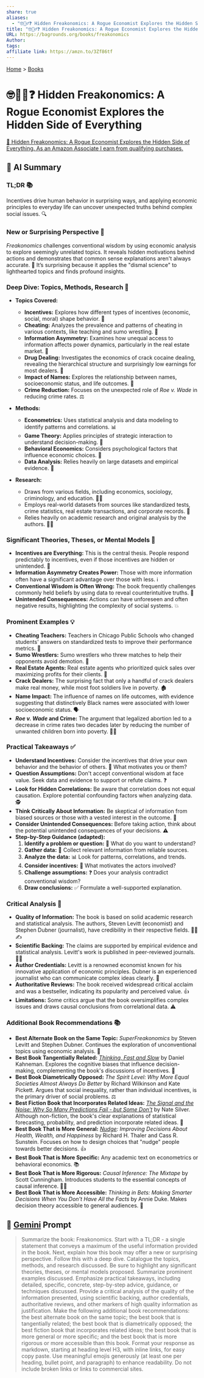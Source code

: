 ```yaml
---
share: true
aliases:
  - "🤓🕵️‍♂️❓ Hidden Freakonomics: A Rogue Economist Explores the Hidden Side of Everything"
title: "🤓🕵️‍♂️❓ Hidden Freakonomics: A Rogue Economist Explores the Hidden Side of Everything"
URL: https://bagrounds.org/books/freakonomics
Author: 
tags: 
affiliate link: https://amzn.to/3Zf86tf
---
```

[Home](../index.md) > [Books](./index.md)  
# 🤓🕵️‍♂️❓ Hidden Freakonomics: A Rogue Economist Explores the Hidden Side of Everything  
[🛒 Hidden Freakonomics: A Rogue Economist Explores the Hidden Side of Everything. As an Amazon Associate I earn from qualifying purchases.](https://amzn.to/3Zf86tf)  
  
## 🤖 AI Summary  
  
### TL;DR 📚  
Incentives drive human behavior in surprising ways, and applying economic principles to everyday life can uncover unexpected truths behind complex social issues. 🔍  
  
### New or Surprising Perspective 🤔  
*Freakonomics* challenges conventional wisdom by using economic analysis to explore seemingly unrelated topics. It reveals hidden motivations behind actions and demonstrates that common sense explanations aren't always accurate. 🤯 It’s surprising because it applies the "dismal science" to lighthearted topics and finds profound insights.  
  
### Deep Dive: Topics, Methods, Research 🔎  
  
* **Topics Covered:**  
    * **Incentives:** Explores how different types of incentives (economic, social, moral) shape behavior. 💸  
    * **Cheating:** Analyzes the prevalence and patterns of cheating in various contexts, like teaching and sumo wrestling. 🤼  
    * **Information Asymmetry:** Examines how unequal access to information affects power dynamics, particularly in the real estate market. 🏡  
    * **Drug Dealing:** Investigates the economics of crack cocaine dealing, revealing the hierarchical structure and surprisingly low earnings for most dealers. 💊  
    * **Impact of Names:** Explores the relationship between names, socioeconomic status, and life outcomes. 👶  
    * **Crime Reduction:** Focuses on the unexpected role of *Roe v. Wade* in reducing crime rates. ⚖️  
  
* **Methods:**  
    * **Econometrics:** Uses statistical analysis and data modeling to identify patterns and correlations. 📊  
    * **Game Theory:** Applies principles of strategic interaction to understand decision-making. 🎲  
    * **Behavioral Economics:** Considers psychological factors that influence economic choices. 🧠  
    * **Data Analysis:** Relies heavily on large datasets and empirical evidence. 💾  
  
* **Research:**  
    * Draws from various fields, including economics, sociology, criminology, and education. 🧑‍🏫  
    * Employs real-world datasets from sources like standardized tests, crime statistics, real estate transactions, and corporate records. 📰  
    * Relies heavily on academic research and original analysis by the authors. 👨‍🔬  
  
### Significant Theories, Theses, or Mental Models 🧠  
  
* **Incentives are Everything:** This is the central thesis. People respond predictably to incentives, even if those incentives are hidden or unintended. 🎯  
* **Information Asymmetry Creates Power:** Those with more information often have a significant advantage over those with less. ℹ️  
* **Conventional Wisdom is Often Wrong:** The book frequently challenges commonly held beliefs by using data to reveal counterintuitive truths. 🧐  
* **Unintended Consequences:** Actions can have unforeseen and often negative results, highlighting the complexity of social systems. 💥  
  
### Prominent Examples 💡  
  
* **Cheating Teachers:** Teachers in Chicago Public Schools who changed students' answers on standardized tests to improve their performance metrics. 🍎  
* **Sumo Wrestlers:** Sumo wrestlers who threw matches to help their opponents avoid demotion. 🍱  
* **Real Estate Agents:** Real estate agents who prioritized quick sales over maximizing profits for their clients. 💸  
* **Crack Dealers:** The surprising fact that only a handful of crack dealers make real money, while most foot soldiers live in poverty. 🏚️  
* **Name Impact:** The influence of names on life outcomes, with evidence suggesting that distinctively Black names were associated with lower socioeconomic status. 🗣️  
* ***Roe v. Wade* and Crime:** The argument that legalized abortion led to a decrease in crime rates two decades later by reducing the number of unwanted children born into poverty. 👶🚫  
  
### Practical Takeaways ✅  
  
* **Understand Incentives:** Consider the incentives that drive your own behavior and the behavior of others. 🧐 What motivates you or them?  
* **Question Assumptions:** Don't accept conventional wisdom at face value. Seek data and evidence to support or refute claims. ❓  
* **Look for Hidden Correlations:** Be aware that correlation does not equal causation. Explore potential confounding factors when analyzing data. 🕵️  
* **Think Critically About Information:** Be skeptical of information from biased sources or those with a vested interest in the outcome. 📰  
* **Consider Unintended Consequences:** Before taking action, think about the potential unintended consequences of your decisions. ⚠️  
* **Step-by-Step Guidance (adapted):**  
    1. **Identify a problem or question:** 🤔 What do you want to understand?  
    2. **Gather data:** 💾 Collect relevant information from reliable sources.  
    3. **Analyze the data:** 📊 Look for patterns, correlations, and trends.  
    4. **Consider incentives:** 💸 What motivates the actors involved?  
    5. **Challenge assumptions:** ❓ Does your analysis contradict conventional wisdom?  
    6. **Draw conclusions:** ✅ Formulate a well-supported explanation.  
  
### Critical Analysis 💯  
  
* **Quality of Information:** The book is based on solid academic research and statistical analysis. The authors, Steven Levitt (economist) and Stephen Dubner (journalist), have credibility in their respective fields. 🧑‍🏫✍️  
* **Scientific Backing:** The claims are supported by empirical evidence and statistical analysis. Levitt's work is published in peer-reviewed journals. 👨‍🔬  
* **Author Credentials:** Levitt is a renowned economist known for his innovative application of economic principles. Dubner is an experienced journalist who can communicate complex ideas clearly. 🎤  
* **Authoritative Reviews:** The book received widespread critical acclaim and was a bestseller, indicating its popularity and perceived value. 👍  
* **Limitations:** Some critics argue that the book oversimplifies complex issues and draws causal conclusions from correlational data. ⚠️  
  
### Additional Book Recommendations 📚  
  
* **Best Alternate Book on the Same Topic:** *SuperFreakonomics* by Steven Levitt and Stephen Dubner. Continues the exploration of unconventional topics using economic analysis. 🤯  
* **Best Book Tangentially Related:** *[Thinking, Fast and Slow](./thinking-fast-and-slow.md)* by Daniel Kahneman. Explores the cognitive biases that influence decision-making, complementing the book's discussions of incentives. 🧠  
* **Best Book Diametrically Opposed:** *The Spirit Level: Why More Equal Societies Almost Always Do Better* by Richard Wilkinson and Kate Pickett. Argues that social inequality, rather than individual incentives, is the primary driver of social problems. ⚖️  
* **Best Fiction Book that Incorporates Related Ideas:** *[The Signal and the Noise: Why So Many Predictions Fail - but Some Don't](./the-signal-and-the-noise.md)* by Nate Silver. Although non-fiction, the book's clear explanations of statistical forecasting, probability, and prediction incorporate related ideas. 🔮  
* **Best Book That is More General:** *[Nudge](./nudge.md): Improving Decisions About Health, Wealth, and Happiness* by Richard H. Thaler and Cass R. Sunstein. Focuses on how to design choices that "nudge" people towards better decisions. 👍  
* **Best Book That is More Specific:** Any academic text on econometrics or behavioral economics. 📚  
* **Best Book That is More Rigorous:** *Causal Inference: The Mixtape* by Scott Cunningham. Introduces students to the essential concepts of causal inference. 👨‍🏫  
* **Best Book That is More Accessible:** *Thinking in Bets: Making Smarter Decisions When You Don't Have All the Facts* by Annie Duke. Makes decision theory accessible to general audiences. 🎲  
  
## 💬 [Gemini](https://gemini.google.com) Prompt  
> Summarize the book: Freakonomics. Start with a TL;DR - a single statement that conveys a maximum of the useful information provided in the book. Next, explain how this book may offer a new or surprising perspective. Follow this with a deep dive. Catalogue the topics, methods, and research discussed. Be sure to highlight any significant theories, theses, or mental models proposed. Summarize prominent examples discussed. Emphasize practical takeaways, including detailed, specific, concrete, step-by-step advice, guidance, or techniques discussed. Provide a critical analysis of the quality of the information presented, using scientific backing, author credentials, authoritative reviews, and other markers of high quality information as justification. Make the following additional book recommendations: the best alternate book on the same topic; the best book that is tangentially related; the best book that is diametrically opposed; the best fiction book that incorporates related ideas; the best book that is more general or more specific; and the best book that is more rigorous or more accessible than this book. Format your response as markdown, starting at heading level H3, with inline links, for easy copy paste. Use meaningful emojis generously (at least one per heading, bullet point, and paragraph) to enhance readability. Do not include broken links or links to commercial sites.